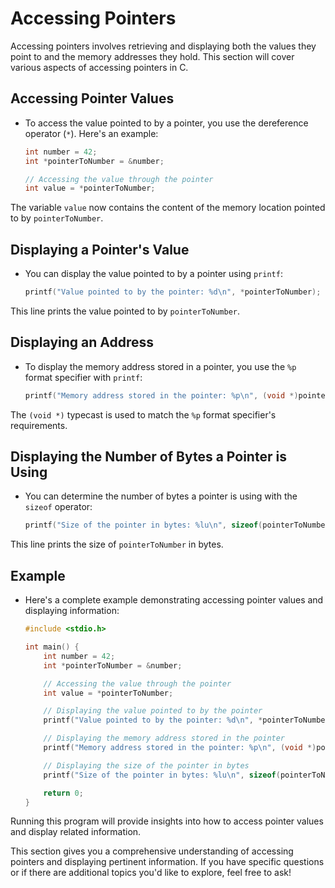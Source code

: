 # Accessing Pointers

Accessing pointers involves retrieving and displaying both the values they point to and the memory addresses they hold. This section will cover various aspects of accessing pointers in C.

## **Accessing Pointer Values**
- To access the value pointed to by a pointer, you use the dereference operator (`*`). Here's an example:

    ```c
    int number = 42;
    int *pointerToNumber = &number;

    // Accessing the value through the pointer
    int value = *pointerToNumber;
    ```

The variable `value` now contains the content of the memory location pointed to by `pointerToNumber`.

## **Displaying a Pointer's Value**
- You can display the value pointed to by a pointer using `printf`:

    ```c
    printf("Value pointed to by the pointer: %d\n", *pointerToNumber);
    ```

This line prints the value pointed to by `pointerToNumber`.

## **Displaying an Address**
- To display the memory address stored in a pointer, you use the `%p` format specifier with `printf`:

    ```c
    printf("Memory address stored in the pointer: %p\n", (void *)pointerToNumber);
    ```

The `(void *)` typecast is used to match the `%p` format specifier's requirements.

## **Displaying the Number of Bytes a Pointer is Using**
- You can determine the number of bytes a pointer is using with the `sizeof` operator:

    ```c
    printf("Size of the pointer in bytes: %lu\n", sizeof(pointerToNumber));
    ```

This line prints the size of `pointerToNumber` in bytes.

## **Example**
- Here's a complete example demonstrating accessing pointer values and displaying information:

    ```c
    #include <stdio.h>

    int main() {
        int number = 42;
        int *pointerToNumber = &number;

        // Accessing the value through the pointer
        int value = *pointerToNumber;

        // Displaying the value pointed to by the pointer
        printf("Value pointed to by the pointer: %d\n", *pointerToNumber);

        // Displaying the memory address stored in the pointer
        printf("Memory address stored in the pointer: %p\n", (void *)pointerToNumber);

        // Displaying the size of the pointer in bytes
        printf("Size of the pointer in bytes: %lu\n", sizeof(pointerToNumber));

        return 0;
    }
    ```

Running this program will provide insights into how to access pointer values and display related information.

This section gives you a comprehensive understanding of accessing pointers and displaying pertinent information. If you have specific questions or if there are additional topics you'd like to explore, feel free to ask!